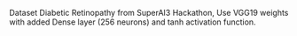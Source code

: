 Dataset Diabetic Retinopathy from SuperAI3 Hackathon,
Use VGG19 weights with added Dense layer (256 neurons) and tanh activation function.
